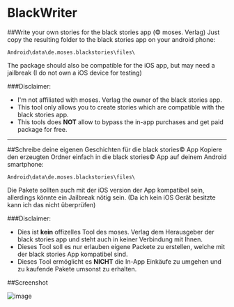 # BlackWriter
##Write your own stories for the black stories app (© moses. Verlag)
Just copy the resulting folder to the black stories app on your android phone:

```
Android\data\de.moses.blackstories\files\
```

The package should also be compatible for the iOS app, but may need a jailbreak
(I do not own a iOS device for testing)

###Disclaimer:
- I'm not affiliated with moses. Verlag the owner of the black stories app. 
- This tool only allows you to create stories which are compatible with the black stories app.
- This tools does **NOT** allow to bypass the in-app purchases and get paid package for free.

---
##Schreibe deine eigenen Geschichten für die black stories© App
Kopiere den erzeugten Ordner einfach in die black stories© App auf deinem Android smartphone:

```
Android\data\de.moses.blackstories\files\
```

Die Pakete sollten auch mit der iOS version der App kompatibel sein, allerdings könnte ein Jailbreak nötig sein. (Da ich kein iOS Gerät besitzte kann ich das nicht überprüfen)

###Disclaimer:
- Dies ist **kein** offizelles Tool des moses. Verlag dem Herausgeber der black stories app und steht auch in keiner Verbindung mit Ihnen. 
- Dieses Tool soll es nur erlauben eigene Packete zu erstellen, welche mit der black stories App kompatibel sind.
- Dieses Tool ermöglicht es **NICHT** die In-App Einkäufe zu umgehen und zu kaufende Pakete umsonst zu erhalten.

##Screenshot

![image](https://cloud.githubusercontent.com/assets/5115160/7469254/724894e8-f311-11e4-847d-bf7fbf20b9af.png)
